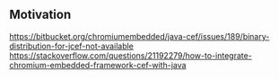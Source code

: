 ## Motivation
https://bitbucket.org/chromiumembedded/java-cef/issues/189/binary-distribution-for-jcef-not-available
https://stackoverflow.com/questions/21192279/how-to-integrate-chromium-embedded-framework-cef-with-java
